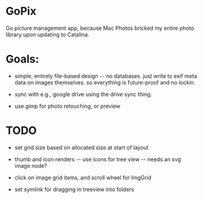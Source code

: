 # GoPix

Go picture management app, because Mac Photos bricked my entire photo library upon updating to Catalina.

# Goals:

* simple, entirely file-based design -- no databases.   just write to exif meta data on images themselves.  so everything is future-proof and no lockin.

* sync with e.g., google drive using the drive sync thing.

* use gimp for photo retouching, or preview

# TODO

* set grid size based on allocated size at start of layout

* thumb and icon renders -- use icons for tree view -- needs an svg image node?

* click on image grid items, and scroll wheel for ImgGrid

* set symlink for dragging in treeview into folders

